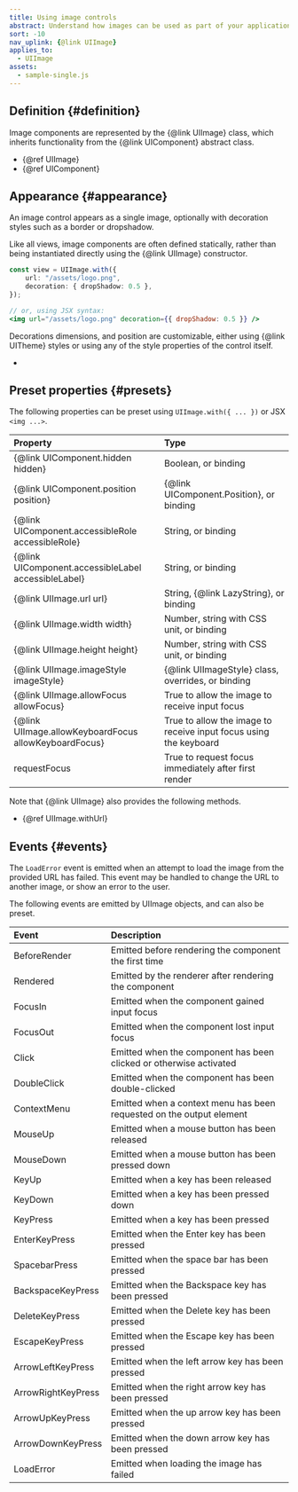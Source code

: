 ```yaml
---
title: Using image controls
abstract: Understand how images can be used as part of your application UI
sort: -10
nav_uplink: {@link UIImage}
applies_to:
  - UIImage
assets:
  - sample-single.js
---
```


## Definition {#definition}

Image components are represented by the {@link UIImage} class, which inherits functionality from the {@link UIComponent} abstract class.

- {@ref UIImage}
- {@ref UIComponent}

## Appearance {#appearance}

An image control appears as a single image, optionally with decoration styles such as a border or dropshadow.

<!--{{iframesample js="./sample-single.js" }}-->

Like all views, image components are often defined statically, rather than being instantiated directly using the {@link UIImage} constructor.

```ts
const view = UIImage.with({
	url: "/assets/logo.png",
	decoration: { dropShadow: 0.5 },
});
```

```jsx
// or, using JSX syntax:
<img url="/assets/logo.png" decoration={{ dropShadow: 0.5 }} />
```

Decorations dimensions, and position are customizable, either using {@link UITheme} styles or using any of the style properties of the control itself.

<!--{{html-attr class="pagerefblock_list"}}-->

- <!--{{pagerefblock path="content/en/docs/main/guide/Styles"}}-->

## Preset properties {#presets}

The following properties can be preset using `UIImage.with({ ... })` or JSX `<img ...>`.

| Property                                              | Type                                                              |
| :---------------------------------------------------- | :---------------------------------------------------------------- |
| {@link UIComponent.hidden hidden}                     | Boolean, or binding                                               |
| {@link UIComponent.position position}                 | {@link UIComponent.Position}, or binding                          |
| {@link UIComponent.accessibleRole accessibleRole}     | String, or binding                                                |
| {@link UIComponent.accessibleLabel accessibleLabel}   | String, or binding                                                |
| {@link UIImage.url url}                               | String, {@link LazyString}, or binding                            |
| {@link UIImage.width width}                           | Number, string with CSS unit, or binding                          |
| {@link UIImage.height height}                         | Number, string with CSS unit, or binding                          |
| {@link UIImage.imageStyle imageStyle}                 | {@link UIImageStyle} class, overrides, or binding                 |
| {@link UIImage.allowFocus allowFocus}                 | True to allow the image to receive input focus                    |
| {@link UIImage.allowKeyboardFocus allowKeyboardFocus} | True to allow the image to receive input focus using the keyboard |
| requestFocus                                          | True to request focus immediately after first render              |

Note that {@link UIImage} also provides the following methods.

- {@ref UIImage.withUrl}

## Events {#events}

The `LoadError` event is emitted when an attempt to load the image from the provided URL has failed. This event may be handled to change the URL to another image, or show an error to the user.

The following events are emitted by UIImage objects, and can also be preset.

| Event              | Description                                                          |
| :----------------- | :------------------------------------------------------------------- |
| BeforeRender       | Emitted before rendering the component the first time                |
| Rendered           | Emitted by the renderer after rendering the component                |
| FocusIn            | Emitted when the component gained input focus                        |
| FocusOut           | Emitted when the component lost input focus                          |
| Click              | Emitted when the component has been clicked or otherwise activated   |
| DoubleClick        | Emitted when the component has been double-clicked                   |
| ContextMenu        | Emitted when a context menu has been requested on the output element |
| MouseUp            | Emitted when a mouse button has been released                        |
| MouseDown          | Emitted when a mouse button has been pressed down                    |
| KeyUp              | Emitted when a key has been released                                 |
| KeyDown            | Emitted when a key has been pressed down                             |
| KeyPress           | Emitted when a key has been pressed                                  |
| EnterKeyPress      | Emitted when the Enter key has been pressed                          |
| SpacebarPress      | Emitted when the space bar has been pressed                          |
| BackspaceKeyPress  | Emitted when the Backspace key has been pressed                      |
| DeleteKeyPress     | Emitted when the Delete key has been pressed                         |
| EscapeKeyPress     | Emitted when the Escape key has been pressed                         |
| ArrowLeftKeyPress  | Emitted when the left arrow key has been pressed                     |
| ArrowRightKeyPress | Emitted when the right arrow key has been pressed                    |
| ArrowUpKeyPress    | Emitted when the up arrow key has been pressed                       |
| ArrowDownKeyPress  | Emitted when the down arrow key has been pressed                     |
| LoadError          | Emitted when loading the image has failed                            |
